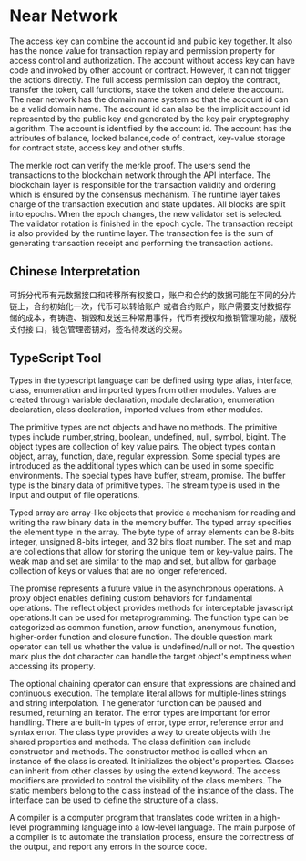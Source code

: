 # Near Network

The access key can combine the account id and public key together. It also has the nonce value for transaction replay and permission property for access control and authorization. The account without access key can have code and invoked by other account or contract. However, it can not trigger the actions directly. The full access permission can deploy the contract, transfer the token, call functions, stake the token and delete the account.  
The near network has the domain name system so that the account id can be a valid domain name. The account id can also be the implicit account id represented by the public key and generated by the key pair cryptography algorithm. The account is identified by the account id. The account has the attributes of balance, locked balance,code of contract, key-value storage for contract state, access key and other stuffs. 

The merkle root can verify the merkle proof. The users send the transactions to the blockchain network through the API interface. The blockchain layer is responsible for the transaction validity and ordering which is ensured by the consensus mechanism. The runtime layer takes charge of the transaction execution and state updates. All blocks are split into epochs. When the epoch changes, the new validator set is selected. The validator rotation is finished in the epoch cycle. The transaction receipt is also provided by the runtime layer. The transaction fee is the sum of generating transaction receipt and performing the transaction actions. 

## Chinese Interpretation

可拆分代币有元数据接口和转移所有权接口，账户和合约的数据可能在不同的分片链上，合约初始化一次，代币可以转给账户 或者合约账户，账户需要支付数据存储的成本，有铸造、销毁和发送三种常用事件，代币有授权和撤销管理功能，版税支付接 口，钱包管理密钥对，签名待发送的交易。

## TypeScript Tool

Types in the typescript language can be defined using type alias, interface, class, enumeration and imported types from other modules. Values are created through variable declaration, module declaration, enumeration declaration, class declaration, imported values from other modules. 

The primitive types are not objects and have no methods. The primitive types include number,string, boolean, undefined, null, symbol, bigint. The object types are collection of key value pairs. The object types contain object, array, function, date, regular expression. Some special types are introduced as the additional types which can be used in some specific environments. The special types have buffer, stream, promise. The buffer type is the binary data of primitive types. The stream type is used in the input and output of file operations.

Typed array are array-like objects that provide a mechanism for reading and writing the raw binary data in the memory buffer. The typed array specifies the element type in the array. The byte type of array elements can be 8-bits integer, unsigned 8-bits integer, and 32 bits float number. The set and map are collections that allow for storing the unique item or key-value pairs. The weak map and set are similar to the map and set, but allow for garbage collection of keys or values that are no longer referenced.

The promise represents a future value in the asynchronous operations. A proxy object enables defining custom behaviors for fundamental operations. The reflect object provides methods for interceptable javascript operations.It can be used for metaprogramming. The function type can be categorized as common function, arrow function, anonymous function, higher-order function and closure function. The double question mark operator can tell us whether the value is undefined/null or not. The question mark plus the dot character can handle the target object's emptiness when accessing its property. 

The optional chaining operator can ensure that expressions are chained and continuous execution. The template literal allows for multiple-lines strings and string interpolation. The generator function can be paused and resumed, returning an iterator. The error types are important for error handling. There are built-in types of error, type error, reference error and syntax error. The class type provides a way to create objects with the shared properties and methods. The class definition can include constructor and methods. The constructor method is called when an instance of the class is created. It initializes the object's properties. Classes can inherit from other classes by using the extend keyword. The access modifiers are provided to control the visibility of the class members. The static members belong to the class instead of the instance of the class. The interface can be used to define the structure of a class. 

A compiler is a computer program that translates code written in a high-level programming language into a low-level language. The main purpose of a compiler is to automate the translation process, ensure the correctness of the output, and report any errors in the source code.


